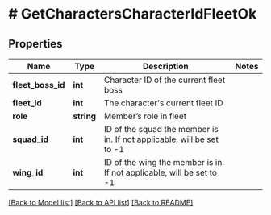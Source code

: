 # # GetCharactersCharacterIdFleetOk

## Properties

Name | Type | Description | Notes
------------ | ------------- | ------------- | -------------
**fleet_boss_id** | **int** | Character ID of the current fleet boss |
**fleet_id** | **int** | The character&#39;s current fleet ID |
**role** | **string** | Member’s role in fleet |
**squad_id** | **int** | ID of the squad the member is in. If not applicable, will be set to -1 |
**wing_id** | **int** | ID of the wing the member is in. If not applicable, will be set to -1 |

[[Back to Model list]](../../README.md#models) [[Back to API list]](../../README.md#endpoints) [[Back to README]](../../README.md)
